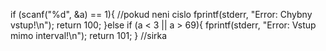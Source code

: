 if (scanf("%d", &a) == 1){ //pokud neni cislo
            fprintf(stderr, "Error: Chybny vstup!\n");
            return 100;
        }else if (a < 3 || a > 69){
            fprintf(stderr, "Error: Vstup mimo interval!\n");
            return 101;
        } 
//sirka

